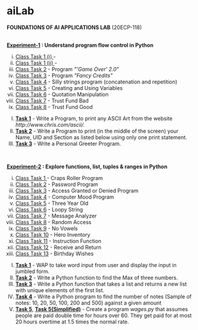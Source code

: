 # aiLab
<b>FOUNDATIONS OF AI APPLICATIONS LAB</b> (20ECP-118) <br> <br>

<b><a href = "https://github.com/aaryarajoju/cu-py/tree/main/Experiment-1">Experiment-1</a> : Understand program flow control in Python</b><br>
<ol type = "i">
<li><a href = "https://github.com/aaryarajoju/cu-py/blob/main/Experiment-1/Exp-1_ClassTask-1(1).py">Class Task 1 (i) </a> -  </li>
<li><a href = "https://github.com/aaryarajoju/cu-py/blob/main/Experiment-1/Exp-1_ClassTask-1(2).py">Class Task 1 (ii) </a> -  </li>
<li><a href = "https://github.com/aaryarajoju/cu-py/blob/main/Experiment-1/Exp-1_ClassTask-2.py">Class Task 2</a> - Program <i>"'Game Over' 2.0"</i> </li>
<li><a href = "https://github.com/aaryarajoju/cu-py/blob/main/Experiment-1/Exp-1_ClassTask-3.py">Class Task 3</a> - Program <i>"Fancy Credits"</i> </li>
<li><a href = "https://github.com/aaryarajoju/cu-py/blob/main/Experiment-1/Exp-1_ClassTask-4.py">Class Task 4</a> - Silly strings program (concatenation and repetition) </li>
<li><a href = "https://github.com/aaryarajoju/cu-py/blob/main/Experiment-1/Exp-1_ClassTask-5.py">Class Task 5</a> - Creating and Using Variables </li>
<li><a href = "https://github.com/aaryarajoju/cu-py/blob/main/Experiment-1/Exp-1_ClassTask-6.py">Class Task 6</a> - Quotation Manipulation </li>
<li><a href = "https://github.com/aaryarajoju/cu-py/blob/main/Experiment-1/Exp-1_ClassTask-7.py">Class Task 7</a> - Trust Fund Bad </li>
<li><a href = "https://github.com/aaryarajoju/cu-py/blob/main/Experiment-1/Exp-1_ClassTask-8.py">Class Task 8</a> - Trust Fund Good </li>
</ol>
<ol type = "I">
<li><b><a href = "https://github.com/aaryarajoju/cu-py/blob/main/Experiment-1/Exp-1_Task-1.py">Task 1</a></b> - Write a Program, to print any ASCII Art from the website <i>http://www.chris.com/ascii/.</i> </li>
<li><b><a href = "https://github.com/aaryarajoju/cu-py/blob/main/Experiment-1/Exp-1_Task-2.py">Task 2</a></b> - Write a Program to print (in the middle of the screen) your Name, UID and Section as listed below using only one print statement. </li>
<li><b><a href = "https://github.com/aaryarajoju/cu-py/blob/main/Experiment-1/Exp-1_Task-3.py">Task 3</a></b> - Write a Personal Greeter Program. </li>
</ol><br>

<b><a href = "https://github.com/aaryarajoju/cu-py/tree/main/Experiment-2">Experiment-2</a> : Explore functions, list, tuples & ranges in Python</b><br>
<ol type = "i">
<li><a href = "https://github.com/aaryarajoju/cu-py/blob/main/Experiment-2/Exp-2_ClassTask-01.py">Class Task 1 </a> - Craps Roller Program </li>
<li><a href = "https://github.com/aaryarajoju/cu-py/blob/main/Experiment-2/Exp-2_ClassTask-02.py">Class Task 2</a> - Password Program </li>
<li><a href = "https://github.com/aaryarajoju/cu-py/blob/main/Experiment-2/Exp-2_ClassTask-03.py">Class Task 3</a> - Access Granted or Denied Program </li>
<li><a href = "https://github.com/aaryarajoju/cu-py/blob/main/Experiment-2/Exp-2_ClassTask-04.py">Class Task 4</a> - Computer Mood Program </li>
<li><a href = "https://github.com/aaryarajoju/cu-py/blob/main/Experiment-2/Exp-2_ClassTask-05.py">Class Task 5</a> - Three Year Old </li>
<li><a href = "https://github.com/aaryarajoju/cu-py/blob/main/Experiment-2/Exp-2_ClassTask-06.py">Class Task 6</a> - Loopy String </li>
<li><a href = "https://github.com/aaryarajoju/cu-py/blob/main/Experiment-2/Exp-2_ClassTask-07.py">Class Task 7</a> - Message Analyzer </li>
<li><a href = "https://github.com/aaryarajoju/cu-py/blob/main/Experiment-2/Exp-2_ClassTask-08.py">Class Task 8</a> - Random Access </li>
<li><a href = "https://github.com/aaryarajoju/cu-py/blob/main/Experiment-2/Exp-2_ClassTask-09.py">Class Task 9</a> - No Vowels </li>
<li><a href = "https://github.com/aaryarajoju/cu-py/blob/main/Experiment-2/Exp-2_ClassTask-10.py">Class Task 10</a> - Hero Inventory </li>
<li><a href = "https://github.com/aaryarajoju/cu-py/blob/main/Experiment-2/Exp-2_ClassTask-11.py">Class Task 11</a> - Instruction Function </li>
<li><a href = "https://github.com/aaryarajoju/cu-py/blob/main/Experiment-2/Exp-2_ClassTask-12.py">Class Task 12</a> - Receive and Return </li>
<li><a href = "https://github.com/aaryarajoju/cu-py/blob/main/Experiment-2/Exp-2_ClassTask-13.py">Class Task 13</a> - Birthday Wishes </li>
</ol>
<ol type = "I">
<li><b><a href = "https://github.com/aaryarajoju/cu-py/blob/main/Experiment-2/Exp-2_Task-1.py">Task 1</a></b> - WAP to take word input from user and display the input in jumbled form. </li>
<li><b><a href = "https://github.com/aaryarajoju/cu-py/blob/main/Experiment-2/Exp-2_Task-2.py">Task 2</a></b> - Write a Python function to find the Max of three numbers. </li>
<li><b><a href = "https://github.com/aaryarajoju/cu-py/blob/main/Experiment-2/Exp-2_Task-3.py">Task 3</a></b> - Write a Python function that takes a list and returns a new list with unique elements of the first list. </li>
<li><b><a href = "https://github.com/aaryarajoju/cu-py/blob/main/Experiment-2/Exp-2_Task-4.py">Task 4</a></b> - Write a Python program to find the number of notes (Sample of notes: 10, 20, 50, 100, 200 and 500) against a given amount </li>
<li><b><a href = "https://github.com/aaryarajoju/cu-py/blob/main/Experiment-2/Exp-2_Task-5.py">Task 5</a></b>, <b><a href = "https://github.com/aaryarajoju/cu-py/blob/main/Experiment-2/Exp-2_Task-5%20(simplified).py">Task 5(Simplified)</a></b> - Create a program <i>wages.py</i> that assumes people are paid double time for hours over 60. They get paid for at most 20 hours overtime at 1.5 times the normal rate. </li>
</ol>


